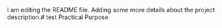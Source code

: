 I am editing the README file. Adding some more details about the project description.# test
Practical Purpose
